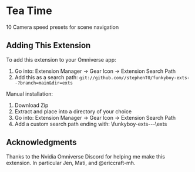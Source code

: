 # Tea Time

10 Camera speed presets for scene navigation 

## Adding This Extension

To add this extension to your Omniverse app:
1. Go into: Extension Manager -> Gear Icon -> Extension Search Path
2. Add this as a search path: `git://github.com//stephenT0/funkyboy-exts--?branch=main&dir=exts`

Manual installation:
1. Download Zip
2. Extract and place into a directory of your choice
3. Go into: Extension Manager -> Gear Icon -> Extension Search Path
4. Add a custom search path ending with: \funkyboy-exts---\exts

## Acknowledgments 

Thanks to the Nvidia Omniverse Discord for helping me make this extension. In particular Jen, Mati, and @ericcraft-mh. 